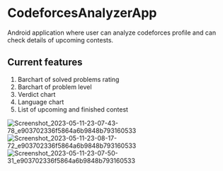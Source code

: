 # CodeforcesAnalyzerApp
Android application where user can analyze codeforces profile and can check details of upcoming contests.
## Current features

1. Barchart of solved problems rating
2. Barchart of problem level
3. Verdict chart
4. Language chart
5. List of upcoming and finished contest

![Screenshot_2023-05-11-23-07-43-78_e903702336f5864a6b9848b793160533](https://github.com/anu18dec/CodeforcesAnalyzerApp/assets/88387189/d2ef94b7-1e72-4905-ac60-6e5760ed3c30)
![Screenshot_2023-05-11-23-08-17-72_e903702336f5864a6b9848b793160533](https://github.com/anu18dec/CodeforcesAnalyzerApp/assets/88387189/7d406320-2cc4-45e1-b2db-41ad2eac0d9d)
![Screenshot_2023-05-11-23-07-50-31_e903702336f5864a6b9848b793160533](https://github.com/anu18dec/CodeforcesAnalyzerApp/assets/88387189/4a6ec522-952d-480a-92b1-ecc3a47ab48e)
